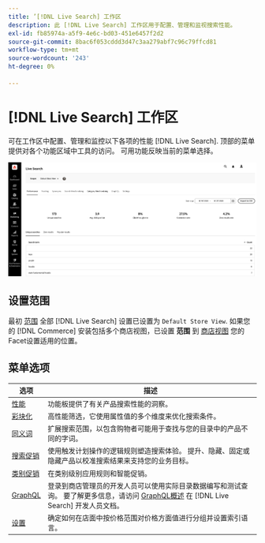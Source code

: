 ```yaml
---
title: ’[!DNL Live Search] 工作区
description: 此 [!DNL Live Search] 工作区用于配置、管理和监视搜索性能。
exl-id: fb85974a-a5f9-4e6c-bd03-451e6457f2d2
source-git-commit: 8bac6f053cddd3d47c3aa279abf7c96c79ffcd81
workflow-type: tm+mt
source-wordcount: '243'
ht-degree: 0%

---
```


# [!DNL Live Search] 工作区

可在工作区中配置、管理和监控以下各项的性能 [!DNL Live Search]. 顶部的菜单提供对各个功能区域中工具的访问。  可用功能反映当前的菜单选择。

![彩块化工作区](assets/workspace.png)

## 设置范围

最初 [范围](https://experienceleague.adobe.com/docs/commerce-admin/start/setup/websites-stores-views.html#scope-settings) 全部 [!DNL Live Search] 设置已设置为 `Default Store View`. 如果您的 [!DNL Commerce] 安装包括多个商店视图，已设置 **范围** 到 [商店视图](https://experienceleague.adobe.com/docs/commerce-admin/start/setup/websites-stores-views.html) 您的Facet设置适用的位置。

## 菜单选项

| 选项 | 描述 |
|--- |--- |
| [性能](performance.md) | 功能板提供了有关产品搜索性能的洞察。 |
| [彩块化](facets.md) | 高性能筛选，它使用属性值的多个维度来优化搜索条件。 |
| [同义词](synonyms.md) | 扩展搜索范围，以包含购物者可能用于查找与您的目录中的产品不同的字词。 |
| [搜索促销](rules.md) | 使用触发计划操作的逻辑规则塑造搜索体验。 提升、隐藏、固定或隐藏产品以校准搜索结果来支持您的业务目标。 |
| [类别促销](category-merch.md) | 在类别级别应用规则和智能促销。 |
| [GraphQL](https://developer.adobe.com/commerce/services/graphql/live-search/) | 登录到商店管理员的开发人员可以使用实际目录数据编写和测试查询。 要了解更多信息，请访问 [GraphQL概述](https://developer.adobe.com/commerce/services/graphql/live-search/) 在 [!DNL Live Search] 开发人员文档。 |
| [设置](settings.md) | 确定如何在店面中按价格范围对价格方面值进行分组并设置索引语言。 |
